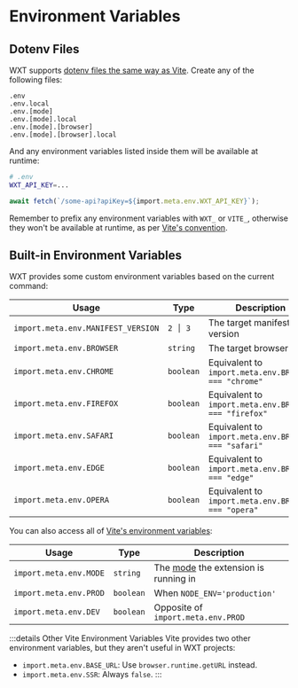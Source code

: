 # Environment Variables

## Dotenv Files

WXT supports [dotenv files the same way as Vite](https://vite.dev/guide/env-and-mode.html#env-files). Create any of the following files:

```
.env
.env.local
.env.[mode]
.env.[mode].local
.env.[mode].[browser]
.env.[mode].[browser].local
```

And any environment variables listed inside them will be available at runtime:

```sh
# .env
WXT_API_KEY=...
```

```ts
await fetch(`/some-api?apiKey=${import.meta.env.WXT_API_KEY}`);
```

Remember to prefix any environment variables with `WXT_` or `VITE_`, otherwise they won't be available at runtime, as per [Vite's convention](https://vite.dev/guide/env-and-mode.html#env-files).

## Built-in Environment Variables

WXT provides some custom environment variables based on the current command:

| Usage                              | Type      | Description                                           |
| ---------------------------------- | --------- | ----------------------------------------------------- |
| `import.meta.env.MANIFEST_VERSION` | `2 │ 3`   | The target manifest version                           |
| `import.meta.env.BROWSER`          | `string`  | The target browser                                    |
| `import.meta.env.CHROME`           | `boolean` | Equivalent to `import.meta.env.BROWSER === "chrome"`  |
| `import.meta.env.FIREFOX`          | `boolean` | Equivalent to `import.meta.env.BROWSER === "firefox"` |
| `import.meta.env.SAFARI`           | `boolean` | Equivalent to `import.meta.env.BROWSER === "safari"`  |
| `import.meta.env.EDGE`             | `boolean` | Equivalent to `import.meta.env.BROWSER === "edge"`    |
| `import.meta.env.OPERA`            | `boolean` | Equivalent to `import.meta.env.BROWSER === "opera"`   |

You can also access all of [Vite's environment variables](https://vite.dev/guide/env-and-mode.html#env-variables):

| Usage                  | Type      | Description                                                                 |
| ---------------------- | --------- | --------------------------------------------------------------------------- |
| `import.meta.env.MODE` | `string`  | The [mode](/guide/essentials/config/build-mode) the extension is running in |
| `import.meta.env.PROD` | `boolean` | When `NODE_ENV='production'`                                                |
| `import.meta.env.DEV`  | `boolean` | Opposite of `import.meta.env.PROD`                                          |

:::details Other Vite Environment Variables
Vite provides two other environment variables, but they aren't useful in WXT projects:

- `import.meta.env.BASE_URL`: Use `browser.runtime.getURL` instead.
- `import.meta.env.SSR`: Always `false`.
  :::
